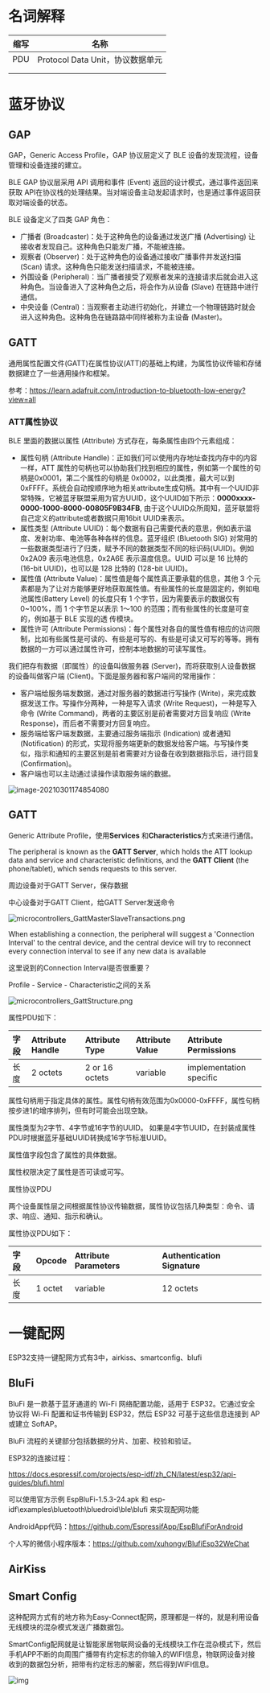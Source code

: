 # 名词解释

| 缩写 | 名称                             |
| ---- | -------------------------------- |
| PDU  | Protocol Data Unit，协议数据单元 |
|      |                                  |
|      |                                  |





# 蓝牙协议

## GAP

GAP，Generic Access Profile，GAP 协议层定义了 BLE 设备的发现流程，设备管理和设备连接的建立。  

BLE GAP 协议层采用 API 调用和事件 (Event) 返回的设计模式，通过事件返回来获取 API在协议栈的处理结果。当对端设备主动发起请求时，也是通过事件返回获取对端设备的状态。 

BLE 设备定义了四类 GAP 角色：

- 广播者 (Broadcaster)：处于这种角色的设备通过发送广播 (Advertising) 让接收者发现自己。这种角色只能发广播，不能被连接。
- 观察者 (Observer)：处于这种角色的设备通过接收广播事件并发送扫描 (Scan) 请求。这种角色只能发送扫描请求，不能被连接。
- 外围设备 (Peripheral)：当广播者接受了观察者发来的连接请求后就会进入这种角色。当设备进入了这种角色之后，将会作为从设备 (Slave) 在链路中进行通信。
- 中央设备 (Central)：当观察者主动进行初始化，并建立一个物理链路时就会进入这种角色。这种角色在链路路中同样被称为主设备 (Master)。  

## GATT

通用属性配置文件(GATT)在属性协议(ATT)的基础上构建，为属性协议传输和存储数据建立了一些通用操作和框架。

参考：https://learn.adafruit.com/introduction-to-bluetooth-low-energy?view=all

### ATT属性协议

BLE 里面的数据以属性 (Attribute) 方式存在，每条属性由四个元素组成：

- 属性句柄 (Attribute Handle)：正如我们可以使用内存地址查找内存中的内容一样，ATT 属性的句柄也可以协助我们找到相应的属性，例如第一个属性的句柄是0x0001，第二个属性的句柄是 0x0002，以此类推，最大可以到 0xFFFF。系统会自动按顺序地为相关attribute生成句柄。其中有一个UUID非常特殊，它被蓝牙联盟采用为官方UUID，这个UUID如下所示：**0000xxxx-0000-1000-8000-00805F9B34FB**, 由于这个UUID众所周知，蓝牙联盟将自己定义的attribute或者数据只用16bit UUID来表示。
- 属性类型 (Attribute UUID)：每个数据有自己需要代表的意思，例如表示温度、发射功率、电池等各种各样的信息。蓝牙组织 (Bluetooth SIG) 对常用的一些数据类型进行了归类，赋予不同的数据类型不同的标识码(UUID)。例如 0x2A09 表示电池信息，0x2A6E 表示温度信息。UUID 可以是 16 比特的 (16-bit UUID)，也可以是 128 比特的 (128-bit UUID)。
- 属性值 (Attribute Value)：属性值是每个属性真正要承载的信息，其他 3 个元素都是为了让对方能够更好地获取属性值。有些属性的长度是固定的，例如电池属性(Battery Level) 的长度只有 1 个字节，因为需要表示的数据仅有 0~100%，而 1 个字节足以表示 1～100 的范围；而有些属性的长度是可变的，例如基于 BLE 实现的透
  传模块。
- 属性许可 (Attribute Permissions)：每个属性对各自的属性值有相应的访问限制，比如有些属性是可读的、有些是可写的、有些是可读又可写的等等。拥有数据的一方可以通过属性许可，控制本地数据的可读写属性。

我们把存有数据（即属性）的设备叫做服务器 (Server)，而将获取别人设备数据的设备叫做客户端 (Client)。下面是服务器和客户端间的常用操作：

- 客户端给服务端发数据，通过对服务器的数据进行写操作 (Write)，来完成数据发送工作。写操作分两种，一种是写入请求 (Write Request)，一种是写入命令 (Write Command)，两者的主要区别是前者需要对方回复响应 (Write Response)，而后者不需要对方回复响应。
- 服务端给客户端发数据，主要通过服务端指示 (Indication) 或者通知 (Notification) 的形式，实现将服务端更新的数据发给客户端。与写操作类似，指示和通知的主要区别是前者需要对方设备在收到数据指示后，进行回复 (Confirmation)。
- 客户端也可以主动通过读操作读取服务端的数据。



![image-20210301174854080](蓝牙.assets/image-20210301174854080.png)





## GATT

Generic Attribute Profile，使用**Services** 和**Characteristics**方式来进行通信。

The peripheral is known as the **GATT Server**, which holds the ATT lookup data and service and characteristic definitions, and the **GATT Client** (the phone/tablet), which sends requests to this server.

周边设备对于GATT Server，保存数据

中心设备对于GATT Client，给GATT Server发送命令

![microcontrollers_GattMasterSlaveTransactions.png](蓝牙.assets/microcontrollers_GattMasterSlaveTransactions.png)

When establishing a connection, the peripheral will suggest a 'Connection Interval' to the central device, and the central device will try to reconnect every connection interval to see if any new data is available

这里说到的Connection Interval是否很重要？



Profile - Service - Characteristic之间的关系



![microcontrollers_GattStructure.png](蓝牙.assets/microcontrollers_GattStructure.png)

属性PDU如下：

| 字段 | Attribute Handle | Attribute Type | Attribute Value | Attribute Permissions   |
| :--- | :--------------- | :------------- | :-------------- | :---------------------- |
| 长度 | 2 octets         | 2 or 16 octets | variable        | implementation specific |

属性句柄用于指定具体的属性。属性句柄有效范围为0x0000-0xFFFF，属性句柄按步进1的增序排列，但有时可能会出现空缺。

属性类型为2字节、4字节或16字节的UUID。 如果是4字节UUID，在封装成属性PDU时根据蓝牙基础UUID转换成16字节标准UUID。

属性值字段包含了属性的具体数据。

属性权限决定了属性是否可读或可写。



属性协议PDU

两个设备属性层之间根据属性协议传输数据，属性协议包括几种类型：命令、请求、响应、通知、指示和确认。

属性协议PDU如下：

| 字段 | Opcode  | Attribute Parameters | Authentication Signature |
| :--- | :------ | :------------------- | :----------------------- |
| 长度 | 1 octet | variable             | 12 octets                |



# 一键配网

ESP32支持一键配网方式有3中，airkiss、smartconfig、blufi

## BluFi

BluFi 是一款基于蓝牙通道的 Wi-Fi 网络配置功能，适用于 ESP32。它通过安全协议将 Wi-Fi 配置和证书传输到 ESP32，然后 ESP32 可基于这些信息连接到 AP 或建立 SoftAP。

BluFi 流程的关键部分包括数据的分片、加密、校验和验证。



ESP32的连接过程：

https://docs.espressif.com/projects/esp-idf/zh_CN/latest/esp32/api-guides/blufi.html

可以使用官方示例 EspBluFi-1.5.3-24.apk 和 esp-idf\examples\bluetooth\bluedroid\ble\blufi 来实现配网功能 

AndroidApp代码：https://github.com/EspressifApp/EspBlufiForAndroid



个人写的微信小程序版本：https://github.com/xuhongv/BlufiEsp32WeChat



## AirKiss



## Smart Config

这种配网方式有的地方称为Easy-Connect配网，原理都是一样的，就是利用设备无线模块的混杂模式发送广播数据包。

SmartConfig配网就是让智能家居物联网设备的无线模块工作在混杂模式下，然后手机APP不断的向周围广播带有约定标志的你输入的WIFI信息，物联网设备对接收到的数据包分析，把带有约定标志的解密，然后得到WIFI信息。

![img](file://E:\RTU\知识点.assets\2348227-25fdd1f24b017d18.png?lastModify=1614589916)